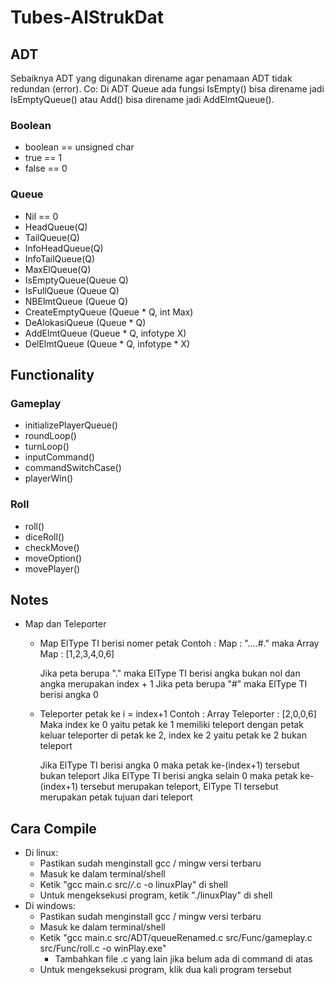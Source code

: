 # Tubes-AlStrukDat

## ADT
Sebaiknya ADT yang digunakan direname agar penamaan ADT tidak redundan (error). Co: Di ADT Queue ada fungsi IsEmpty() bisa direname jadi IsEmptyQueue() atau Add() bisa direname jadi AddElmtQueue().

### Boolean
 - boolean == unsigned char
 - true == 1
 - false == 0

### Queue
 - Nil == 0
 - HeadQueue(Q)
 - TailQueue(Q)
 - InfoHeadQueue(Q)
 - InfoTailQueue(Q)
 - MaxElQueue(Q)
 - IsEmptyQueue(Queue Q)
 - IsFullQueue (Queue Q)
 - NBElmtQueue (Queue Q)
 - CreateEmptyQueue (Queue * Q, int Max)
 - DeAlokasiQueue (Queue * Q)
 - AddElmtQueue (Queue * Q, infotype X)
 - DelElmtQueue (Queue * Q, infotype * X)
    
## Functionality
### Gameplay
  - initializePlayerQueue()
  - roundLoop()
  - turnLoop()
  - inputCommand()
  - commandSwitchCase()
  - playerWin()

### Roll
 - roll()
 - diceRoll()
 - checkMove()
 - moveOption()
 - movePlayer()

## Notes
 - Map dan Teleporter
    - Map
      ElType TI berisi nomer petak
      Contoh : Map : "....#."
               maka Array Map : [1,2,3,4,0,6]

      Jika peta berupa "." maka ElType TI berisi angka bukan nol dan angka merupakan index + 1 
      Jika peta berupa "#" maka ElType TI berisi angka 0

    - Teleporter
      petak ke i = index+1
      Contoh : Array Teleporter : [2,0,0,6] 
               Maka index ke 0 yaitu petak ke 1 memiliki teleport dengan petak keluar teleporter di petak ke 2,
               index ke 2 yaitu petak ke 2 bukan teleport

      Jika ElType TI berisi angka 0 maka petak ke-(index+1) tersebut bukan  teleport
      Jika ElType TI berisi angka selain 0 maka petak ke-(index+1) tersebut merupakan teleport, ElType TI tersebut merupakan petak tujuan dari teleport

## Cara Compile
- Di linux: 
  - Pastikan sudah menginstall gcc / mingw versi terbaru
  - Masuk ke dalam terminal/shell
  - Ketik "gcc main.c src/*/*.c -o linuxPlay" di shell
  - Untuk mengeksekusi program, ketik "./linuxPlay" di shell
- Di windows:
  - Pastikan sudah menginstall gcc / mingw versi terbaru
  - Masuk ke dalam terminal/shell
  - Ketik "gcc main.c src/ADT/queueRenamed.c src/Func/gameplay.c src/Func/roll.c -o winPlay.exe"
    - Tambahkan file .c yang lain jika belum ada di command di atas 
  - Untuk mengeksekusi program, klik dua kali program tersebut
